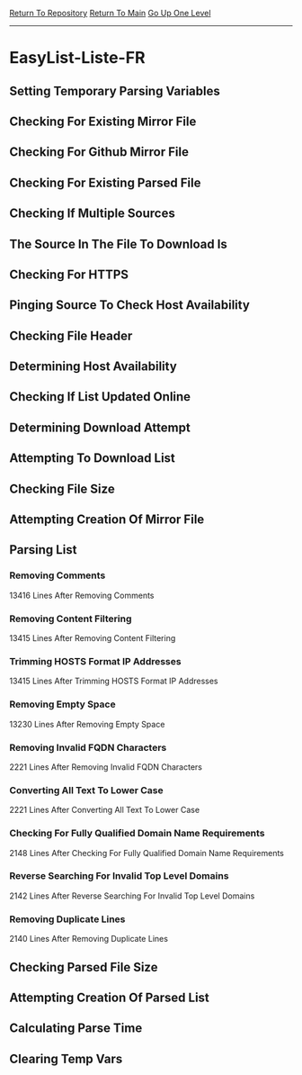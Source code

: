 [Return To Repository](https://github.com/deathbybandaid/piholeparser/)
[Return To Main](https://github.com/deathbybandaid/piholeparser/blob/master/RecentRunLogs/Mainlog.md)
[Go Up One Level](https://github.com/deathbybandaid/piholeparser/blob/master/RecentRunLogs/TopLevelScripts/30-Processing-External-Blacklists.md)
____________________________________
# EasyList-Liste-FR
## Setting Temporary Parsing Variables
## Checking For Existing Mirror File
## Checking For Github Mirror File
## Checking For Existing Parsed File
## Checking If Multiple Sources
## The Source In The File To Download Is
## Checking For HTTPS
## Pinging Source To Check Host Availability
## Checking File Header
## Determining Host Availability
## Checking If List Updated Online
## Determining Download Attempt
## Attempting To Download List
## Checking File Size
## Attempting Creation Of Mirror File
## Parsing List
### Removing Comments
13416 Lines After Removing Comments
### Removing Content Filtering
13415 Lines After Removing Content Filtering
### Trimming HOSTS Format IP Addresses
13415 Lines After Trimming HOSTS Format IP Addresses
### Removing Empty Space
13230 Lines After Removing Empty Space
### Removing Invalid FQDN Characters
2221 Lines After Removing Invalid FQDN Characters
### Converting All Text To Lower Case
2221 Lines After Converting All Text To Lower Case
### Checking For Fully Qualified Domain Name Requirements
2148 Lines After Checking For Fully Qualified Domain Name Requirements
### Reverse Searching For Invalid Top Level Domains
2142 Lines After Reverse Searching For Invalid Top Level Domains
### Removing Duplicate Lines
2140 Lines After Removing Duplicate Lines
## Checking Parsed File Size
## Attempting Creation Of Parsed List
## Calculating Parse Time
## Clearing Temp Vars
